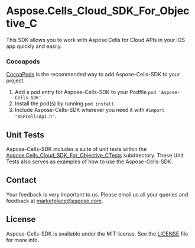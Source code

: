 # Aspose.Cells_Cloud_SDK_For_Objective_C
This SDK allows you to work with Aspose.Cells for Cloud APIs in your iOS app quickly and easily.

### Cocoapods

[CocoaPods](http://cocoapods.org) is the recommended way to add Aspose-Cells-SDK to your project.

1. Add a pod entry for Aspose-Cells-SDK to your Podfile `pod 'Aspose-Cells-SDK'`
2. Install the pod(s) by running `pod install`.
3. Include Aspose-Cells-SDK wherever you need it with `#import "ASPCellsApi.h"`.

## Unit Tests
Aspose-Cells-SDK includes a suite of unit tests within the [Aspose.Cells_Cloud_SDK_For_Objective_CTests](https://github.com/sohail-aspose/Aspose_Cells_Cloud/tree/master/SDKs/Aspose.Cells_Cloud_SDK_For_Objective_C/Aspose.Cells_Cloud_SDK_For_Objective_CTests/cells) subdirectory. These Unit Tests also serves as examples of how to use the Aspose-Cells-SDK.

## Contact
Your feedback is very important to us. Please email us all your queries and feedback at marketplace@aspose.com.

## License
Aspose-Cells-SDK is available under the MIT license. See the [LICENSE](https://github.com/sohail-aspose/Aspose_Cells_Cloud/blob/master/SDKs/Aspose.Cells_Cloud_SDK_For_Objective_C/LICENSE) file for more info.